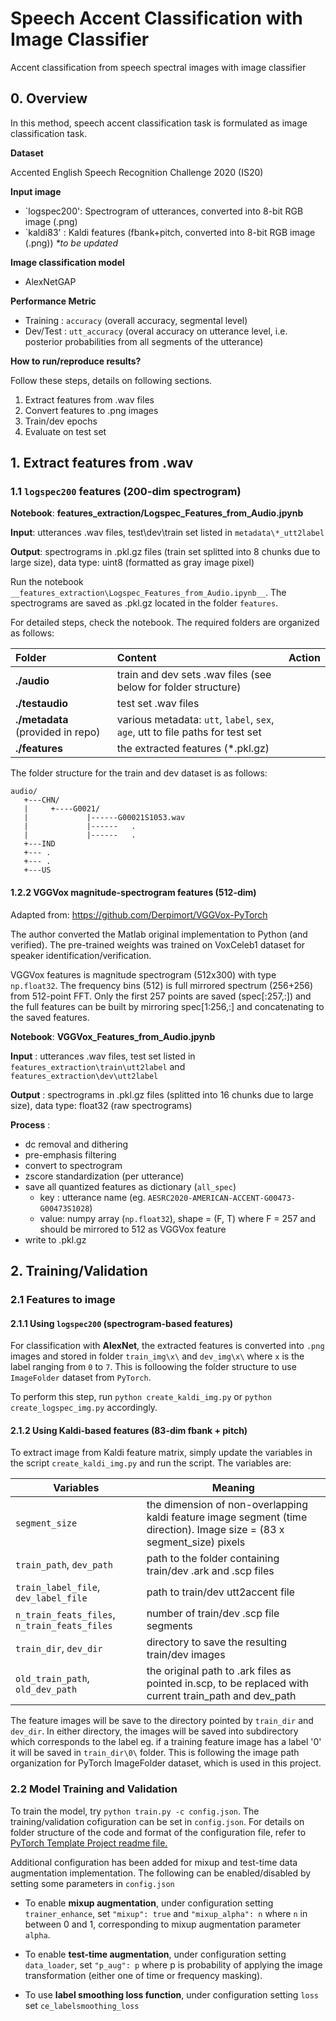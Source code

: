 # Speech Accent Classification with Image Classifier
Accent classification from speech spectral images with image classifier

## 0. Overview

In this method, speech accent classification task  is formulated as image classification task.

__Dataset__

Accented English Speech Recognition Challenge 2020  (IS20)

__Input image__

- `logspec200': Spectrogram of utterances, converted into 8-bit RGB image (.png)
- `kaldi83' : Kaldi features (fbank+pitch, converted into 8-bit RGB image (.png)) *\*to be updated*

__Image classification model__

- AlexNetGAP

__Performance Metric__

- Training  :  `accuracy` (overall accuracy, segmental level)
- Dev/Test  :  `utt_accuracy` (overal accuracy on utterance level, i.e. posterior probabilities from all segments of the utterance)

__How to run/reproduce results?__

Follow these steps, details on following sections.

1. Extract features from .wav files
2. Convert features to .png images
3. Train/dev epochs
4. Evaluate on test set


## 1. Extract features from .wav

### 1.1 `logspec200` features (200-dim spectrogram)

__Notebook__: __features_extraction/Logspec_Features_from_Audio.jpynb__

__Input__: utterances .wav files, test\dev\train set listed in `metadata\*_utt2label`

__Output__: spectrograms in .pkl.gz files (train set splitted into 8 chunks due to large size), data type: uint8 (formatted as gray image pixel)

Run the notebook `__features_extraction\Logspec_Features_from_Audio.ipynb__`. The spectrograms are saved as .pkl.gz located in the folder `features`.

For detailed steps, check the notebook. The required folders are organized as follows: 

|Folder|Content|Action|
|:---|:---|:---|
|__./audio__|train and dev sets .wav files (see below for folder structure)|
|__./testaudio__|test set .wav files|
|__./metadata__ (provided in repo)|various metadata: `utt`, `label`, `sex`, `age`, utt to file paths for test set|
|__./features__| the extracted features (\*.pkl.gz)|

The folder structure for the train and dev dataset is as follows:
```
audio/  
   +---CHN/
   |     +----G0021/
   |             |------G00021S1053.wav
   |             |------   .
   |             |------   .
   +---IND
   +--- .
   +--- .
   +---US
``` 


#### 1.2.2 VGGVox magnitude-spectrogram features (512-dim)

Adapted from:
https://github.com/Derpimort/VGGVox-PyTorch

The author converted the Matlab original implementation to Python (and verified). The pre-trained weights was trained on VoxCeleb1 dataset for speaker identification/verification.

VGGVox features is magnitude spectrogram (512x300) with type `np.float32`. The frequency bins (512) is full mirrored spectrum (256+256) from 512-point FFT. Only the first 257 points are saved (spec\[:257,:\]) and the full features can be built by mirroring spec\[1:256,:\] and concatenating to the saved features.

__Notebook__: __VGGVox_Features_from_Audio.jpynb__

__Input__   : utterances .wav files, test set listed in `features_extraction\train\utt2label` and `features_extraction\dev\utt2label`

__Output__  : spectrograms in .pkl.gz files (splitted into 16 chunks due to large size), data type: float32 (raw spectrograms)

__Process__ :

   - dc removal and dithering
   - pre-emphasis filtering
   - convert to spectrogram
   - zscore standardization (per utterance)
   - save all quantized features as dictionary (```all_spec```)
      - key  : utterance name (eg. ```AESRC2020-AMERICAN-ACCENT-G00473-G00473S1028```)
      - value: numpy array (`np.float32`), shape = (F, T) where F = 257 and should be mirrored to 512 as VGGVox feature
   - write to .pkl.gz


## 2. Training/Validation

### 2.1 Features to image

#### 2.1.1 Using `logspec200` (spectrogram-based features)

For classification with __AlexNet__, the extracted features is converted into `.png` images and stored in folder `train_img\x\` and `dev_img\x\` where `x` is the label ranging from `0` to `7`. This is folloowing the folder structure to use `ImageFolder` dataset from `PyTorch`. 

To perform this step, run `python create_kaldi_img.py` or `python create_logspec_img.py` accordingly.

#### 2.1.2 Using Kaldi-based features (83-dim fbank + pitch)

To extract image from Kaldi feature matrix, simply update the variables in the script `create_kaldi_img.py` and run the script. The variables are:

|Variables|Meaning|
|---------|---------|
|`segment_size`|the dimension of non-overlapping kaldi feature image segment (time direction). Image size = (83 x segment_size) pixels|
|`train_path`, `dev_path`| path to the folder containing train/dev .ark and .scp files|
|`train_label_file`, `dev_label_file`| path to train/dev utt2accent file|
|`n_train_feats_files`, `n_train_feats_files`| number of train/dev .scp file segments|
|`train_dir`, `dev_dir`|directory to save the resulting train/dev images| 
|`old_train_path`, `old_dev_path`|the original path to .ark files as pointed in.scp, to be replaced with current train_path and dev_path|
 
The feature images will be save to the directory pointed by `train_dir` and `dev_dir`. In either directory, the images will be saved into subdirectory which 
corresponds to the label eg. if a training feature image has a label '0' it will be saved in `train_dir\0\` folder. This is following the image path organization 
for PyTorch ImageFolder dataset, which is used in this project.

### 2.2 Model Training and Validation

To train the model, try `python train.py -c config.json`. The training/validation cofiguration can be set in `config.json`. For details on folder structure of the
code and format of the configuration file, refer to [PyTorch Template Project readme file.](https://github.com/samsudinng/pytorch-template/blob/master/README.md)

Additional configuration has been added for mixup and test-time data augmentation implementation. The following can be enabled/disabled by setting some parameters
in `config.json`

- To enable __mixup augmentation__, under configuration setting `trainer_enhance`, set `"mixup": true` and `"mixup_alpha": n` where `n` in between 0 and 1, corresponding
to mixup augmentation parameter `alpha`.

- To enable __test-time augmentation__, under configuration setting `data_loader`, set `"p_aug": p` where p is probability of applying the image transformation (either one of time or frequency masking).

- To use __label smoothing loss function__, under configuration setting `loss` set `ce_labelsmoothing_loss`
